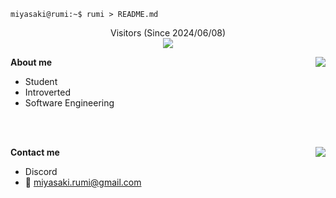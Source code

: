 ```console
miyasaki@rumi:~$ rumi > README.md
```

<p align="center">
Visitors (Since 2024/06/08)<br>
<img src="https://count.getloli.com/@rumi-chan?name=rumi-chan&theme=capoo-2&padding=6&offset=0&align=top&scale=1&pixelated=0&darkmode=0" />
</p>

**About me**
<img align="right" src="https://github-readme-stats-one-bice.vercel.app/api?username=rumi-chan&theme=tokyonight&show_icons=true&hide_border=true&bg_color=00000000&include_all_commits=true" />
- Student
- Introverted
- Software Engineering

<br>
<br>

**Contact me**
<img align="right" src="https://lanyard.kyrie25.dev/api/675265494097592320?useDisplayName=true&gradient=ffb3eb-ffc4f2-ffd5f8-ffe6ff" />
- Discord
- 📧 [miyasaki.rumi@gmail.com](mailto:miyasaki.rumi@gmail.com)
